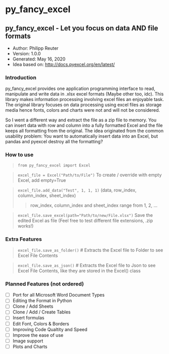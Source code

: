 # py_fancy_excel

## py_fancy_excel	- Let you focus on data AND file formats

- Author:		      Philipp Reuter
- Version:      	1.0.0
- Generated:    	May 16, 2020
- Idea based on:	http://docs.pyexcel.org/en/latest/


### Introduction
py_fancy_excel provides one application programming interface to read, manipulate and write data in .xlsx excel formats (Maybe other too, idc). 
This library makes information processing involving excel files an enjoyable task.
The original library focuses on data processing using excel files as storage media hence fonts, colors and charts were not and will not be considered.

So I went a different way and extract the file as a zip file to memory.
You can insert data with row and column into a fully formatted Excel and the file keeps all formatting from the original.
The idea originated from the common usability problem:
You want to automatically insert data into an Excel, but pandas and pyexcel destroy all the formatting?


### How to use
> `from py_fancy_excel import Excel`

> `excel_file = Excel("Path/to/File")` To create / override with empty Excel, add empty=True

> `excel_file.add_data("Test", 1, 1, 1)` (data, row_index, column_index, sheet_index)
>   > row_index, column_index and sheet_index range from 1, 2, ...

> `excel_file.save_excel(path="Path/to/new/File.xlsx")` Save the edited Excel as file (Feel free to test different file extensions, .zip works!)

### Extra Features
> `excel_file.save_as_folder()` # Extracts the Excel file to Folder to see Excel File Contents

> `excel_file.save_as_json()` # Extracts the Excel file to Json to see Excel File Contents, like they are stored in the Excel() class


### Planned Features (not ordered)
- [ ] Port for all Microsoft Word Document Types
- [ ] Editing the Format in Python
- [ ] Clone / Add Sheets
- [ ] Clone / Add / Create Tables
- [ ] Insert formulas
- [ ] Edit Font, Colors & Borders
- [ ] Improving Code Qualtity and Speed
- [ ] Improve the ease of use
- [ ] Image support
- [ ] Plots and Charts
